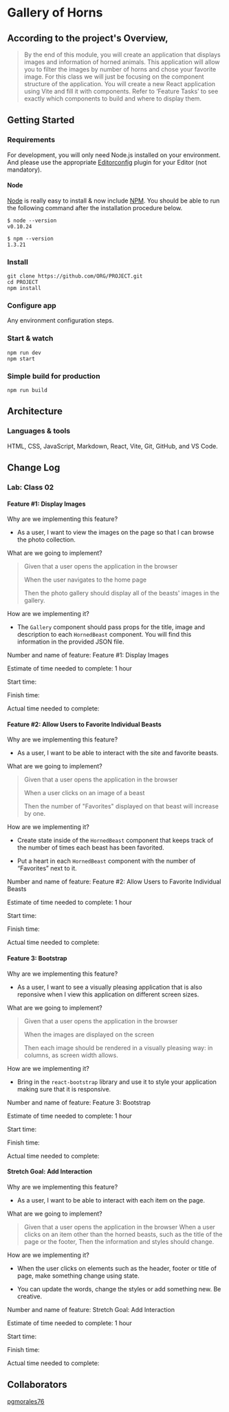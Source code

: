 # Gallery of Horns

## **According to the project's Overview,**

> By the end of this module, you will create an application that displays images and information of horned animals. This application will allow you to filter the images by number of horns and chose your favorite image. For this class we will just be focusing on the component structure of the application. You will create a new React application using Vite and fill it with components. Refer to ‘Feature Tasks’ to see exactly which components to build and where to display them.

## Getting Started

### Requirements

For development, you will only need Node.js installed on your environment.
And please use the appropriate [Editorconfig](http://editorconfig.org/) plugin for your Editor (not mandatory).

#### Node

[Node](http://nodejs.org/) is really easy to install & now include [NPM](https://npmjs.org/).
You should be able to run the following command after the installation procedure
below.

    $ node --version
    v0.10.24

    $ npm --version
    1.3.21

### Install

    git clone https://github.com/ORG/PROJECT.git
    cd PROJECT
    npm install

### Configure app

Any environment configuration steps.

### Start & watch

    npm run dev
    npm start

### Simple build for production

    npm run build

## Architecture

### Languages & tools

HTML, CSS, JavaScript, Markdown, React, Vite, Git, GitHub, and VS Code.

## Change Log

### Lab: Class 02

#### Feature #1: Display Images

Why are we implementing this feature?

- As a user, I want to view the images on the page so that I can browse the photo collection.

What are we going to implement?

> Given that a user opens the application in the browser
>
> When the user navigates to the home page
>
> Then the photo gallery should display all of the beasts' images in the gallery.

How are we implementing it?

- The `Gallery` component should pass props for the title, image and description to each `HornedBeast` component. You will find this information in the provided JSON file.

Number and name of feature: Feature #1: Display Images

Estimate of time needed to complete: 1 hour

Start time: 

Finish time: 

Actual time needed to complete: 

#### Feature #2: Allow Users to Favorite Individual Beasts

Why are we implementing this feature?

- As a user, I want to be able to interact with the site and favorite beasts.

What are we going to implement?

> Given that a user opens the application in the browser
>
> When a user clicks on an image of a beast
>
> Then the number of "Favorites" displayed on that beast will increase by one.

How are we implementing it?

- Create state inside of the `HornedBeast` component that keeps track of the number of times each beast has been favorited.

- Put a heart in each `HornedBeast` component with the number of “Favorites” next to it.

Number and name of feature: Feature #2: Allow Users to Favorite Individual Beasts

Estimate of time needed to complete: 1 hour

Start time: 

Finish time: 

Actual time needed to complete:

#### Feature 3: Bootstrap

Why are we implementing this feature?

- As a user, I want to see a visually pleasing application that is also reponsive when I view this application on different screen sizes.

What are we going to implement?

> Given that a user opens the application in the browser
>
> When the images are displayed on the screen
>
> Then each image should be rendered in a visually pleasing way: in columns, as screen width allows.

How are we implementing it?

- Bring in the `react-bootstrap` library and use it to style your application making sure that it is responsive.

Number and name of feature: Feature 3: Bootstrap

Estimate of time needed to complete: 1 hour

Start time: 

Finish time: 

Actual time needed to complete:

#### Stretch Goal: Add Interaction

Why are we implementing this feature?

- As a user, I want to be able to interact with each item on the page.

What are we going to implement?

> Given that a user opens the application in the browser
> When a user clicks on an item other than the horned beasts, such as the title of the page or the footer,
> Then the information and styles should change.

How are we implementing it?

- When the user clicks on elements such as the header, footer or title of page, make something change using state.

- You can update the words, change the styles or add something new. Be creative.

Number and name of feature: Stretch Goal: Add Interaction

Estimate of time needed to complete: 1 hour

Start time: 

Finish time: 

Actual time needed to complete:

## Collaborators

[pgmorales76](https://github.com/pgmorales76)
